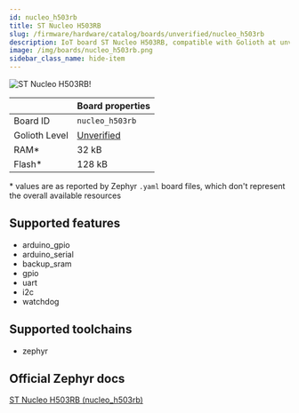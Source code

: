 ```yaml
---
id: nucleo_h503rb
title: ST Nucleo H503RB
slug: /firmware/hardware/catalog/boards/unverified/nucleo_h503rb
description: IoT board ST Nucleo H503RB, compatible with Golioth at unverified level.
image: /img/boards/nucleo_h503rb.png
sidebar_class_name: hide-item
---
```


[//]: # (This is an auto-generated file, do not edit! Changes to it will be lost upon re-generation)

![ST Nucleo H503RB!](/img/boards/nucleo_h503rb.png "ST Nucleo H503RB")

|                | Board properties     |
| -------------  | -------------------- |
| Board ID       | `nucleo_h503rb` |
| Golioth Level  | [Unverified](/firmware/hardware#unverified-boards) |
| RAM*           | 32 kB |
| Flash*         | 128 kB |

\* values are as reported by Zephyr `.yaml` board files, which don't represent the overall available resources



## Supported features

* arduino_gpio
* arduino_serial
* backup_sram
* gpio
* uart
* i2c
* watchdog

## Supported toolchains

* zephyr

## Official Zephyr docs

[ST Nucleo H503RB (nucleo_h503rb)](https://docs.zephyrproject.org/latest/boards/st/nucleo_h503rb/doc/index.html)
